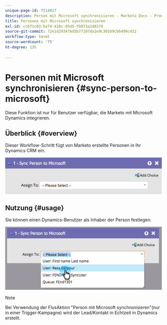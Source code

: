 ```yaml
---
unique-page-id: 7514027
description: Person mit Microsoft synchronisieren - Marketo Docs - Produktdokumentation
title: Personen mit Microsoft synchronisieren
exl-id: cc6f1c03-ba74-418c-95d5-fb073a248379
source-git-commit: 72e1d29347bd5b77107da1e9c30169cb6490c432
workflow-type: tm+mt
source-wordcount: '75'
ht-degree: 13%

---
```


# Personen mit Microsoft synchronisieren {#sync-person-to-microsoft}

Diese Funktion ist nur für Benutzer verfügbar, die Marketo mit Microsoft Dynamics integrieren.

## Überblick {#overview}

Dieser Workflow-Schritt fügt von Marketo erstellte Personen in Ihr Dynamics CRM ein.

![](assets/one.png)

## Nutzung {#usage}

Sie können einen Dynamics-Benutzer als Inhaber der Person festlegen.

![](assets/two.png)

>[!NOTE]
>
>Bei Verwendung der FlusAktion &quot;Person mit Microsoft synchronisieren&quot;(nur in einer Trigger-Kampagne) wird der Lead/Kontakt in Echtzeit in Dynamics erstellt.
